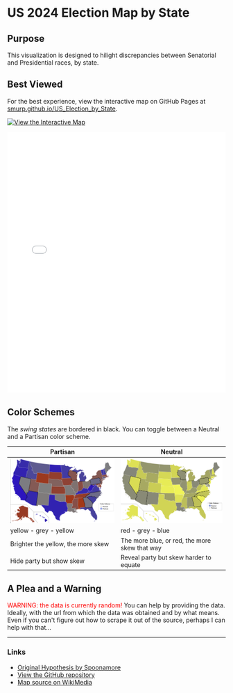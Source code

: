 # US 2024 Election Map by State

## Purpose
This visualization is designed to hilight discrepancies between Senatorial and Presidential races, by state.

## Best Viewed

For the best experience, view the interactive map on GitHub Pages at [smurp.github.io/US_Election_by_State](https://smurp.github.io/US_Election_by_State/).

[![View the Interactive Map](https://smurp.github.io/US_Election_by_State/USA_2024.svg)](https://smurp.github.io/US_Election_by_State/)

<iframe src="./USA_2024.svg" width="100%" height="600px" style="border:none;" scrolling="no"></iframe>

## Color Schemes
The <i>swing states</i> are bordered in black.  You can toggle between a Neutral and a Partisan color scheme.

| Partisan                                | Neutral                                       |
|-----------------------------------------|-----------------------------------------------|
| ![Partisan](img/Partisan.png)           | ![Neutral](img/Neutral.png)                   |
| yellow - grey - yellow                  | red - grey - blue                             |
| Brighter the yellow, the more skew      | The more blue, or red, the more skew that way |
| Hide party but show skew                | Reveal party but skew harder to equate        |

## A Plea and a Warning
<span style="color:red;">WARNING: the data is currently random!</span> You can help by providing the data.
Ideally, with the url from which the data was obtained and by what means.  Even if you can't figure out
how to scrape it out of the source, perhaps I can help with that...

---

### Links
- [Original Hypothesis by Spoonamore](https://x.com/Spoonamore/status/1854912281865552027)
- [View the GitHub repository](https://github.com/smurp/US_Election_by_State/)
- [Map source on WikiMedia](https://commons.wikimedia.org/wiki/File:Blank_US_Map_(states_only).svg)

